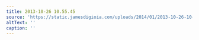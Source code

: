 ```yaml
---
title: 2013-10-26 10.55.45
source: 'https://static.jamesdigioia.com/uploads/2014/01/2013-10-26-10-55-45-scaled.jpg'
altText: ''
caption: ''
---
```


